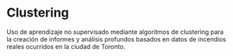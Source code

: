 # Clustering

Uso de aprendizaje no supervisado mediante algoritmos de clustering para la creación de informes y análisis profundos basados en 
datos de incendios reales ocurridos en la ciudad de Toronto.
